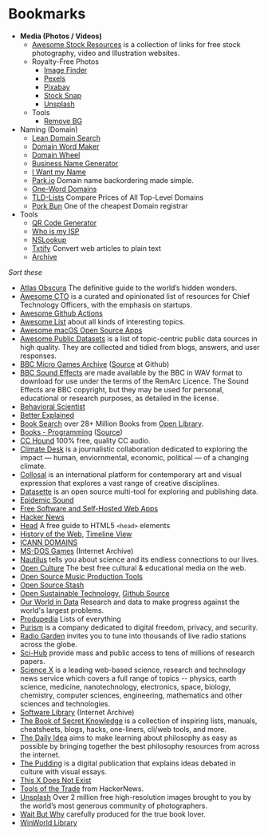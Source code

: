 # Bookmarks

- __Media (Photos / Videos)__
	+ [Awesome Stock Resources](https://github.com/neutraltone/awesome-stock-resources) is a collection of links for free stock photography, video and Illustration websites.
	+ Royalty-Free Photos
		* [Image Finder](https://imagefinder.co)
		* [Pexels](https://www.pexels.com)
		* [Pixabay](https://pixabay.com)
		* [Stock Snap](https://stocksnap.io)
		* [Unsplash](https://unsplash.com)
	+ Tools
		* [Remove BG](https://www.remove.bg)
- Naming (Domain)
	+ [Lean Domain Search](https://leandomainsearch.com)
	+ [Domain Word Maker](http://www.bustaname.com/word_maker)
	+ [Domain Wheel](https://domainwheel.com)
	+ [Business Name Generator](https://namelix.com)
	+ [I Want my Name](https://iwantmyname.com)
	+ [Park.io](https://park.io) Domain name backordering made simple.
	+ [One-Word Domains](https://www.oneword.domains)
	+ [TLD-Lists](https://tld-list.com) Compare Prices of All Top-Level Domains
	+ [Pork Bun](https://porkbun.com) One of the cheapest Domain registrar
- Tools
	+ [QR Code Generator](https://qr-code-generator.org)
	+ [Who is my ISP](https://www.whoismyisp.org)
	+ [NSLookup](https://www.nslookup.io)
	+ [Txtify](https://txtify.it) Convert web articles to plain text
	+ [Archive](https://archive.is)
	
_Sort these_

- [Atlas Obscura](https://www.atlasobscura.com/) The definitive guide to the world’s hidden wonders.
- [Awesome CTO](https://github.com/kuchin/awesome-cto) is a curated and opinionated list of resources for Chief Technology Officers, with the emphasis on startups.
- [Awesome Github Actions](https://github.com/sdras/awesome-actions)
- [Awesome List](https://github.com/sindresorhus/awesome) about all kinds of interesting topics.
- [Awesome macOS Open Source Apps](https://github.com/serhii-londar/open-source-mac-os-apps)
- [Awesome Public Datasets](https://github.com/awesomedata/awesome-public-datasets) is a list of topic-centric public data sources in high quality. They are collected and tidied from blogs, answers, and user responses.
- [BBC Micro Games Archive](http://bbcmicro.co.uk) ([Source](https://github.com/pau1ie/bbcmicro.co.uk) at Github)
- [BBC Sound Effects](http://bbcsfx.acropolis.org.uk) are made available by the BBC in WAV format to download for use under the terms of the RemArc Licence. The Sound Effects are BBC copyright, but they may be used for personal, educational or research purposes, as detailed in the license.
- [Behavioral Scientist](https://behavioralscientist.org)
- [Better Explained](https://betterexplained.com)
- [Book Search](https://books-search.typesense.org) over 28+ Million Books from [Open Library](https://openlibrary.org).
- [Books - Programming](https://ebookfoundation.github.io/free-programming-books/) ([Source](https://github.com/EbookFoundation/free-programming-books))
- [CC Hound](https://cchound.com) 100% free, quality CC audio.
- [Climate Desk](http://theclimatedesk.org) is a journalistic collaboration dedicated to exploring the impact — human, enviornmental, economic, political — of a changing climate.
- [Collosal](https://www.thisiscolossal.com) is an international platform for contemporary art and visual expression that explores a vast range of creative disciplines.
- [Datasette](https://datasette.io) is an open source multi-tool for exploring and publishing data.
- [Epidemic Sound](https://www.epidemicsound.com)
- [Free Software and Self-Hosted Web Apps](https://github.com/awesome-selfhosted/awesome-selfhosted)
- [Hacker News](https://news.ycombinator.com/)
- [Head](https://htmlhead.dev) A free guide to HTML5 `<head>` elements
- [History of the Web](https://thehistoryoftheweb.com), [Timeline View](https://thehistoryoftheweb.com/timeline/)
- [ICANN DOMAINS](https://publicsuffix.org/list/public_suffix_list.dat)
- [MS-DOS Games](https://archive.org/details/softwarelibrary_msdos_games) (Internet Archive)
- [Nautilus](http://nautil.us) tells you about science and its endless connections to our lives.
- [Open Culture](http://www.openculture.com) The best free cultural & educational media on the web.
- [Open Source Music Production Tools](https://midination.com/free-music-production-software/)
- [Open Source Stash](https://opensourcestash.com)
- [Open Sustainable Technology](https://opensustain.tech), [Github Source](https://github.com/protontypes/awesome-sustainable-technology)
- [Our World in Data](https://ourworldindata.org) Research and data to make progress against the world's largest problems.
- [Produpedia](https://produpedia.org) Lists of everything
- [Purism](https://puri.sm) is a company dedicated to digital freedom, privacy, and security.
- [Radio Garden](http://radio.garden) invites you to tune into thousands of live radio stations across the globe.
- [Sci-Hub](https://sci-hub.st) provide mass and public access to tens of millions of research papers.
- [Science X](https://sciencex.com/) is a leading web-based science, research and technology news service which covers a full range of topics -- physics, earth science, medicine, nanotechnology, electronics, space, biology, chemistry, computer sciences, engineering, mathematics and other sciences and technologies.
- [Software Library](https://archive.org/details/softwarelibrary) (Internet Archive)
- [The Book of Secret Knowledge](https://github.com/trimstray/the-book-of-secret-knowledge) is a collection of inspiring lists, manuals, cheatsheets, blogs, hacks, one-liners, cli/web tools, and more.
- [The Daily Idea](https://thedailyidea.org/) aims to make learning about philosophy as easy as possible by bringing together the best philosophy resources from across the internet.
- [The Pudding](https://pudding.cool) is a digital publication that explains ideas debated in culture with visual essays.
- [This X Does Not Exist](https://thisxdoesnotexist.com)
- [Tools of the Trade](https://github.com/cjbarber/ToolsOfTheTrade) from HackerNews.
- [Unsplash](https://unsplash.com) Over 2 million free high-resolution images brought to you by the world’s most generous community of photographers.
- [Wait But Why](https://waitbutwhy.com) carefully produced for the true book lover.
- [WinWorld Library](https://winworldpc.com/library/)